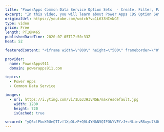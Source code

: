 ```yaml
---
title: "PowerApps Common Data Service Option Sets  - Create, Filter, Patch, and More"
excerpt: "In this video, you will learn about Power Apps CDS Option Sets. How to create them with a better default name, how to use them with Filter and Patch, and even how to edit them. Nothing terribly complex but some little things that will make your life easier.  Common Data Service Playlist https://www.youtube.com/playlist?list=PLCGGtLsUjhm0qVCMjmbb3R2lfNcunJruv"
originalUrl: https://youtube.com/watch?v=1L633HIvNGE
type: video
price: Free
length: PT18M46S
publishedDateTime: 2020-07-05T17:50:33Z
heat: 52

featuredContent: "<iframe width=\"800\" height=\"500\" frameborder=\"0\" src=\"https://www.youtube.com/embed/1L633HIvNGE\" allow=\"accelerometer; autoplay; encrypted-media; gyroscope; picture-in-picture\" allowfullscreen></iframe>"

provider:
  name: PowerApps911
  domain: powerapps911.com

topics:
  - Power Apps
  - Common Data Service

images:
  - url: https://i.ytimg.com/vi/1L633HIvNGE/maxresdefault.jpg
    width: 1280
    height: 720
    isCached: true

secured: "yQ6clPkoX0UeQTIzf1XpOLzP+Q0L4YNAN5QIPOkYVEYzJ+cNLievR8xyu7kUGmoo+Vaz3KjwbpigdEQYH7EMBBKihCwQCAX+EtIy2H1RSp+LydCOCWdxbfHnDONZlX/CmAO/O+QWMMFedGd6wDlyHXdy2rWldivNSyW/zaVZZngV64MEpedmSLURNOy07G6di3q8nqUQPNDE/+HnBangyzXBAyoibke0ggRnpObd1uWUdc1n5FwGG5gDNBU5wURETf8YuhYESjiaaR6FvB9ZdJxEkYI3TO0BJLTB8kW3dalDKhGLAhwm++yNwtw1oSFu3kgqx8LqWNyUp9kQEcj2aYrimcM25srkOXl0G8Wde8iEEy1W1A+CHxsfYWIXMes8hPkZyN5jqSxf1sANV3i+aEGKgQ+8qGr5EbhOHxt4IAM=;ropH2NN9aR23WkuBt0NL7g=="
---
```


